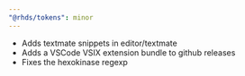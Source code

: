 ```yaml
---
"@rhds/tokens": minor
---
```


- Adds textmate snippets in editor/textmate
- Adds a VSCode VSIX extension bundle to github releases
- Fixes the hexokinase regexp
